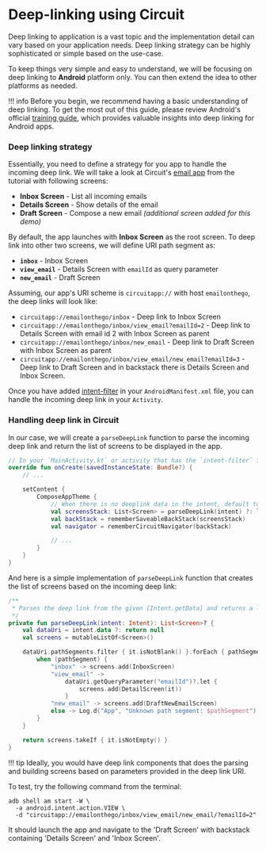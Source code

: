 Deep-linking using Circuit
==========================

Deep linking to application is a vast topic and the implementation detail can vary based on your application needs.
Deep linking strategy can be highly sophisticated or simple based on the use-case.

To keep things very simple and easy to understand, we will be focusing on deep linking to **Android** platform only. 
You can then extend the idea to other platforms as needed.

!!! info
    Before you begin, we recommend having a basic understanding of deep linking. To get the most out of this guide, please review Android's official [training guide](https://developer.android.com/training/app-links/deep-linking), which provides valuable insights into deep linking for Android apps.

### Deep linking strategy
Essentially, you need to define a strategy for you app to handle the incoming deep link. We will take a look at Circuit's [email app](https://slackhq.github.io/circuit/tutorial/) from the tutorial with following screens:

* **Inbox Screen** - List all incoming emails
* **Details Screen** - Show details of the email
* **Draft Screen** - Compose a new email _(additional screen added for this demo)_

By default, the app launches with **Inbox Screen** as the root screen. To deep link into other two screens, we will define URI path segment as:

* **`inbox`** - Inbox Screen
* **`view_email`** - Details Screen with `emailId` as query parameter
* **`new_email`** - Draft Screen

Assuming, our app's URI scheme is `circuitapp://` with host `emailonthego`, the deep links will look like:

* `circuitapp://emailonthego/inbox` - Deep link to Inbox Screen
* `circuitapp://emailonthego/inbox/view_email?emailId=2` - Deep link to Details Screen with email id 2 with Inbox Screen as parent
* `circuitapp://emailonthego/inbox/new_email` - Deep link to Draft Screen with Inbox Screen as parent
* `circuitapp://emailonthego/inbox/view_email/new_email?emailId=3` - Deep link to Draft Screen and in backstack there is Details Screen and Inbox Screen.

Once you have added [intent-filter](https://developer.android.com/training/app-links/deep-linking#adding-filters) in your `AndroidManifest.xml` file, you can handle the incoming deep link in your `Activity`.

### Handling deep link in Circuit
In our case, we will create a `parseDeepLink` function to parse the incoming deep link and return the list of screens to be displayed in the app.
```kotlin
// In your `MainActivity.kt` or activity that has the `intent-filter` for custom URI scheme
override fun onCreate(savedInstanceState: Bundle?) {
    // ...

    setContent {
        ComposeAppTheme {
            // When there is no deeplink data in the intent, default to Inbox Screen as root screen
            val screensStack: List<Screen> = parseDeepLink(intent) ?: listOf(InboxScreen)
            val backStack = rememberSaveableBackStack(screensStack)
            val navigator = rememberCircuitNavigator(backStack)

            // ...
        }
    }
}
```

And here is a simple implementation of `parseDeepLink` function that creates the list of screens based on the incoming deep link:
```kotlin
/**
 * Parses the deep link from the given [Intent.getData] and returns a list of screens to navigate to.
 */
private fun parseDeepLink(intent: Intent): List<Screen>? {
    val dataUri = intent.data ?: return null
    val screens = mutableListOf<Screen>()

    dataUri.pathSegments.filter { it.isNotBlank() }.forEach { pathSegment ->
        when (pathSegment) {
            "inbox" -> screens.add(InboxScreen)
            "view_email" ->
                dataUri.getQueryParameter("emailId")?.let {
                    screens.add(DetailScreen(it))
                }
            "new_email" -> screens.add(DraftNewEmailScreen)
            else -> Log.d("App", "Unknown path segment: $pathSegment")
        }
    }

    return screens.takeIf { it.isNotEmpty() }
}
```

!!! tip
    Ideally, you would have deep link components that does the parsing and building screens based on parameters provided in the deep link URI.


To test, try the following command from the terminal:
```shell
adb shell am start -W \
  -a android.intent.action.VIEW \
  -d "circuitapp://emailonthego/inbox/view_email/new_email/?emailId=2"
```

It should launch the app and navigate to the 'Draft Screen' with backstack containing 'Details Screen' and 'Inbox Screen'.
